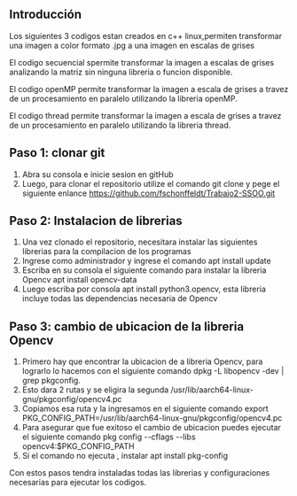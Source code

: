 ## Introducción
Los siguientes 3 codigos estan creados en c++ linux,permiten transformar una imagen a color formato .jpg 
a una imagen en escalas de grises 

El codigo secuencial spermite transformar la imagen a escalas de grises analizando la matriz sin ninguna libreria o funcion disponible.

El codigo openMP  permite transformar la imagen a escala de grises a travez de un procesamiento en paralelo utilizando la libreria openMP.

El codigo thread  permite transformar la imagen a escala de grises a travez de un procesamiento en paralelo utilizando la libreria thread.

## Paso 1: clonar git

1. Abra su consola e inicie sesion en gitHub
2. Luego, para clonar el repositorio utilize el comando git clone y pege el siguiente enlance https://github.com/fschonffeldt/Trabajo2-SSOO.git 

## Paso 2: Instalacion de librerias
1. Una vez clonado el repositorio, necesitara instalar las siguientes librerias para la compilacion de los programas
2. Ingrese como administrador y ingrese el comando apt install update
3. Escriba en su consola el siguiente comando para instalar la libreria Opencv apt install opencv-data
4. Luego escriba por consola apt install python3.opencv, esta libreria incluye todas las dependencias necesaria de Opencv

## Paso 3: cambio de ubicacion de la libreria Opencv

1. Primero hay que encontrar la ubicacion de a libreria Opencv, para lograrlo lo hacemos con el siguiente comando dpkg -L libopencv -dev | grep pkgconfig.
2. Esto dara 2 rutas y se eligira la segunda /usr/lib/aarch64-linux-gnu/pkgconfig/opencv4.pc
3. Copiamos esa ruta y la ingresamos en el siguiente comando export PKG_CONFIG_PATH=/usr/lib/aarch64-linux-gnu/pkgconfig/opencv4.pc
4. Para asegurar que fue exitoso el cambio de ubicacion puedes ejecutar el siguiente comando pkg config --cflags --libs opencv4:$PKG_CONFIG_PATH
5. Si el comando no ejecuta , instalar apt install pkg-config

Con estos pasos tendra instaladas todas las librerias y configuraciones necesarias para ejecutar los codigos.